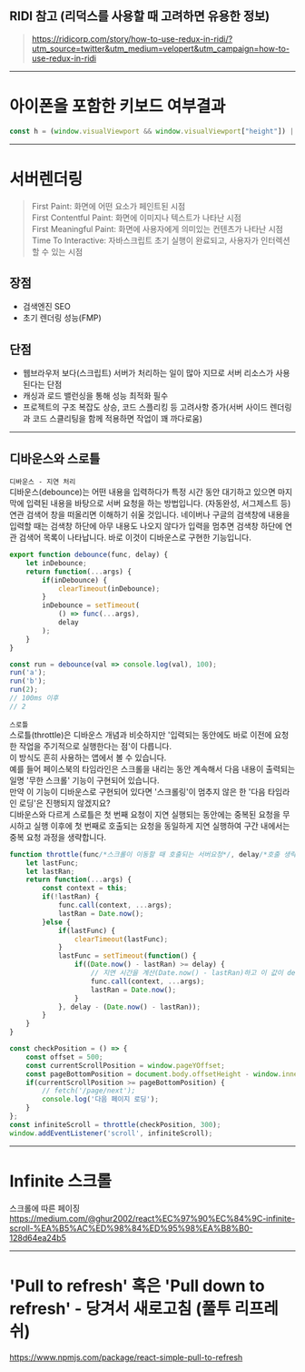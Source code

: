 
## RIDI 참고 (리덕스를 사용할 때 고려하면 유용한 정보)  
> https://ridicorp.com/story/how-to-use-redux-in-ridi/?utm_source=twitter&utm_medium=velopert&utm_campaign=how-to-use-redux-in-ridi


-----


# 아이폰을 포함한 키보드 여부결과
```javascript
const h = (window.visualViewport && window.visualViewport["height"]) || window.innerHeight;
```


-----


# 서버렌더링
> First Paint: 화면에 어떤 요소가 페인트된 시점  
> First Contentful Paint: 화면에 이미지나 텍스트가 나타난 시점  
> First Meaningful Paint: 화면에 사용자에게 의미있는 컨텐츠가 나타난 시점  
> Time To Interactive: 자바스크립트 초기 실행이 완료되고, 사용자가 인터렉션할 수 있는 시점  

## 장점
- 검색엔진 SEO
- 초기 렌더링 성능(FMP)

## 단점
- 웹브라우저 보다(스크립트) 서버가 처리하는 일이 많아 지므로 서버 리소스가 사용된다는 단점  
- 캐싱과 로드 밸런싱을 통해 성능 최적화 필수  
- 프로젝트의 구조 복잡도 상승, 코드 스플리킹 등 고려사항 증가(서버 사이드 렌더링과 코드 스클리팅을 함께 적용하면 작업이 꽤 까다로움)  


-----


## 디바운스와 스로틀
`디바운스 - 지연 처리`  
디바운스(debounce)는 어떤 내용을 입력하다가 특정 시간 동안 대기하고 있으면 마지막에 입력된 내용을 바탕으로 서버 요청을 하는 방법입니다. (자동완성, 서그제스트 등)  
연관 검색어 창을 떠올리면 이해하기 쉬울 것입니다. 네이버나 구글의 검색창에 내용을 입력할 때는 검색창 하단에 아무 내용도 나오지 않다가 입력을 멈추면 검색창 하단에 연관 검색어 목록이 나타납니다. 바로 이것이 디바운스로 구현한 기능입니다.  

```javascript
export function debounce(func, delay) {
	let inDebounce;
	return function(...args) {
		if(inDebounce) {
			clearTimeout(inDebounce);
		}
		inDebounce = setTimeout(
			() => func(...args),
			delay
		);
	}
}

const run = debounce(val => console.log(val), 100);
run('a');
run('b');
run(2);
// 100ms 이후
// 2
```

`스로틀`  
스로틀(throttle)은 디바운스 개념과 비슷하지만 '입력되는 동안에도 바로 이전에 요청한 작업을 주기적으로 실행한다는 점'이 다릅니다.  
이 방식도 흔히 사용하는 앱에서 볼 수 있습니다.  
예를 들어 페이스북의 타임라인은 스크롤을 내리는 동안 계속해서 다음 내용이 출력되는 일명 '무한 스크롤' 기능이 구현되어 있습니다.  
만약 이 기능이 디바운스로 구현되어 있다면 '스크롤링'이 멈추지 않은 한 '다음 타임라인 로딩'은 진행되지 않겠지요?  
디바운스와 다르게 스로틀은 첫 번째 요청이 지연 실행되는 동안에는 중복된 요청을 무시하고 실행 이후에 첫 번째로 호출되는 요청을 동일하게 지연 실행하여 구간 내에서는 중복 요청 과정을 생략합니다.  

```javascript
function throttle(func/*스크롤이 이동할 때 호출되는 서버요청*/, delay/*호출 생략 시간*/) {
	let lastFunc;
	let lastRan;
	return function(...args) {
		const context = this;
		if(!lastRan) {
			func.call(context, ...args);
			lastRan = Date.now();
		}else {
			if(lastFunc) {
				clearTimeout(lastFunc);
			}
			lastFunc = setTimeout(function() {
				if((Date.now() - lastRan) >= delay) {
					// 지연 시간을 계산(Date.now() - lastRan)하고 이 값이 delay 보다 커야만 실행
					func.call(context, ...args);
					lastRan = Date.now();
				}
			}, delay - (Date.now() - lastRan));
		}
	}
}

const checkPosition = () => {
	const offset = 500;
	const currentScrollPosition = window.pageYOffset;
	const pageBottomPosition = document.body.offsetHeight - window.innerHeight - offset;
	if(currentScrollPosition >= pageBottomPosition) {
		// fetch('/page/next');
		console.log('다음 페이지 로딩');
	}
};
const infiniteScroll = throttle(checkPosition, 300);
window.addEventListener('scroll', infiniteScroll);
```


-----


# Infinite 스크롤
스크롤에 따른 페이징  
https://medium.com/@ghur2002/react%EC%97%90%EC%84%9C-infinite-scroll-%EA%B5%AC%ED%98%84%ED%95%98%EA%B8%B0-128d64ea24b5  


-----


# 'Pull to refresh' 혹은 'Pull down to refresh' - 당겨서 새로고침 (풀투 리프레쉬)
https://www.npmjs.com/package/react-simple-pull-to-refresh  


